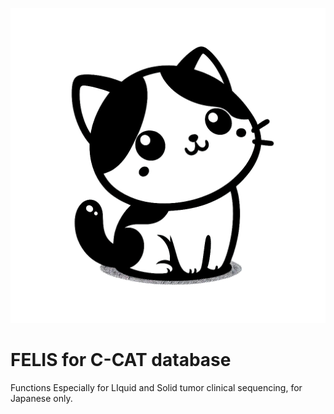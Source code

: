 ![FELIS logo](FELIS_logo.png)

# FELIS for C-CAT database
Functions Especially for LIquid and Solid tumor clinical sequencing, for Japanese only.


